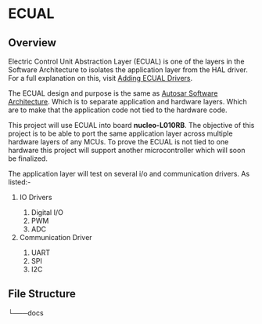 # ECUAL

## Overview

Electric Control Unit Abstraction Layer (ECUAL) is one of the layers in the Software Architecture to isolates the application layer from the HAL driver. For a full explanation on this, visit [Adding ECUAL Drivers](https://deepbluembedded.com/adding-ecual-drivers-to-your-stm32-project-configurations-options/).

The ECUAL design and purpose is the same as [Autosar Software Architecture](https://automotiveembeddedsite.wordpress.com/why-autosar-what-it-is/). Which is to separate application and hardware layers. Which are to make that the application code not tied to the hardware code.

This project will use ECUAL into board **nucleo-L010RB**. The objective of this project is to be able to port the same application layer across multiple hardware layers of any MCUs. To prove the ECUAL is not tied to one hardware this project will support another microcontroller which will soon be finalized.  

The application layer will test on several i/o and communication drivers. As listed:-

<ol>
  <li>IO Drivers</li>
  <ol>
    <li>Digital I/O</li>
    <li>PWM</li>
    <li>ADC</li>
  </ol>
  <li>Communication Driver</li>
    <ol>
        <li>UART</li>
        <li>SPI</li>
        <li>I2C</li>
    </ol>
</ol>

## File Structure

└───docs
